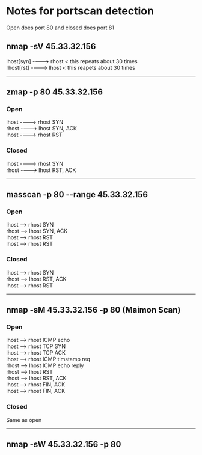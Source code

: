 # Notes for portscan detection
Open does port 80 and closed does port 81
## nmap -sV 45.33.32.156
lhost\[syn\] ----> rhost  < this repeats about 30 times <br />
rhost\[rst\] ----> lhost < this reapets about 30 times <br />
<hr>

## zmap -p 80 45.33.32.156
### Open
lhost ----> rhost    SYN <br />
rhost  ----> lhost   SYN, ACK <br />
lhost ----> rhost    RST <br />
### Closed
lhost ----> rhost     SYN <br /> 
rhost ----> lhost     RST, ACK <br />

<hr>

## masscan -p 80 --range 45.33.32.156
### Open
lhost --> rhost   SYN   <br />
rhost --> lhost   SYN, ACK  <br />
lhost --> rhost   RST <br />
lhost --> rhost   RST<br />
### Closed
lhost --> rhost   SYN<br />
rhost --> lhost   RST, ACK <br />
lhost --> rhost   RST<br />

<hr>

## nmap -sM 45.33.32.156 -p 80 (Maimon Scan)
### Open
lhost --> rhost     ICMP echo <br />
lhost --> rhost     TCP SYN <br />
lhost --> rhost     TCP ACK <br />
lhost --> rhost     ICMP timstamp req <br />
rhost --> lhost     ICMP echo reply <br />
rhost --> lhost     RST <br />
rhost --> lhost     RST, ACK <br />
lhost --> rhost     FIN, ACK <br />
lhost --> rhost     FIN, ACK <br />
### Closed
Same as open

<hr>


## nmap -sW 45.33.32.156 -p 80

